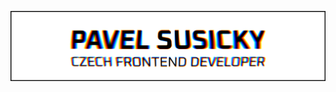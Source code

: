 ![thumbnail photo](https://raw.githubusercontent.com/Thesoreon/thesoreon/master/glitched-thumbnail.png)

